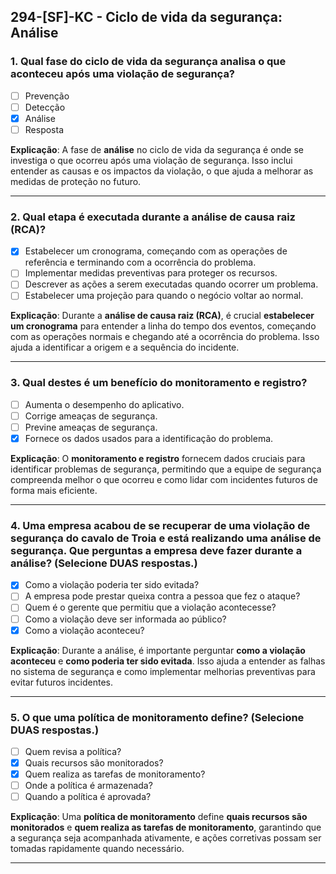 ##  **294-[SF]-KC - Ciclo de vida da segurança: Análise**  

### 1. Qual fase do ciclo de vida da segurança analisa o que aconteceu após uma violação de segurança?
- [ ] Prevenção
- [ ] Detecção
- [x] Análise
- [ ] Resposta

**Explicação**: A fase de **análise** no ciclo de vida da segurança é onde se investiga o que ocorreu após uma violação de segurança. Isso inclui entender as causas e os impactos da violação, o que ajuda a melhorar as medidas de proteção no futuro.

---

### 2. Qual etapa é executada durante a análise de causa raiz (RCA)?
- [x] Estabelecer um cronograma, começando com as operações de referência e terminando com a ocorrência do problema.
- [ ] Implementar medidas preventivas para proteger os recursos.
- [ ] Descrever as ações a serem executadas quando ocorrer um problema.
- [ ] Estabelecer uma projeção para quando o negócio voltar ao normal.

**Explicação**: Durante a **análise de causa raiz (RCA)**, é crucial **estabelecer um cronograma** para entender a linha do tempo dos eventos, começando com as operações normais e chegando até a ocorrência do problema. Isso ajuda a identificar a origem e a sequência do incidente.

---

### 3. Qual destes é um benefício do monitoramento e registro?
- [ ] Aumenta o desempenho do aplicativo.
- [ ] Corrige ameaças de segurança.
- [ ] Previne ameaças de segurança.
- [x] Fornece os dados usados para a identificação do problema.

**Explicação**: O **monitoramento e registro** fornecem dados cruciais para identificar problemas de segurança, permitindo que a equipe de segurança compreenda melhor o que ocorreu e como lidar com incidentes futuros de forma mais eficiente.

---

### 4. Uma empresa acabou de se recuperar de uma violação de segurança do cavalo de Troia e está realizando uma análise de segurança. Que perguntas a empresa deve fazer durante a análise? (Selecione DUAS respostas.)
- [x] Como a violação poderia ter sido evitada?
- [ ] A empresa pode prestar queixa contra a pessoa que fez o ataque?
- [ ] Quem é o gerente que permitiu que a violação acontecesse?
- [ ] Como a violação deve ser informada ao público?
- [x] Como a violação aconteceu?

**Explicação**: Durante a análise, é importante perguntar **como a violação aconteceu** e **como poderia ter sido evitada**. Isso ajuda a entender as falhas no sistema de segurança e como implementar melhorias preventivas para evitar futuros incidentes.

---

### 5. O que uma política de monitoramento define? (Selecione DUAS respostas.)
- [ ] Quem revisa a política?
- [x] Quais recursos são monitorados?
- [x] Quem realiza as tarefas de monitoramento?
- [ ] Onde a política é armazenada?
- [ ] Quando a política é aprovada?

**Explicação**: Uma **política de monitoramento** define **quais recursos são monitorados** e **quem realiza as tarefas de monitoramento**, garantindo que a segurança seja acompanhada ativamente, e ações corretivas possam ser tomadas rapidamente quando necessário.

---
